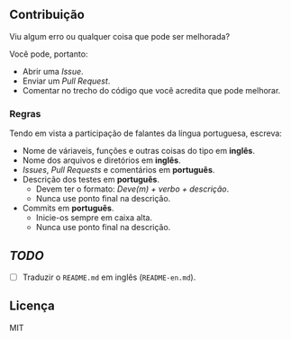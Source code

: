 ## Contribuição

Viu algum erro ou qualquer coisa que pode ser melhorada?

Você pode, portanto:

- Abrir uma *Issue*.
- Enviar um *Pull Request*.
- Comentar no trecho do código que você acredita que pode melhorar.

### Regras

Tendo em vista a participação de falantes da língua portuguesa, escreva:

- Nome de váriaveis, funções e outras coisas do tipo em **inglês**.
- Nome dos arquivos e diretórios em **inglês**.
- *Issues*, *Pull Requests* e comentários em **português**.
- Descrição dos testes em **português**.
  - Devem ter o formato: *Deve(m) + verbo + descrição*.
  - Nunca use ponto final na descrição.
- Commits em **português**.
  - Inicie-os sempre em caixa alta.
  - Nunca use ponto final na descrição.

## *TODO*

- [ ] Traduzir o `README.md` em inglês (`README-en.md`).

## Licença

MIT